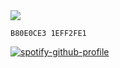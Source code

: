 <a>
  <img align="center" src="https://github-readme-stats.vercel.app/api?username=rain2wood&count_private=true&border_radius=8&theme=tokyonight&include_all_commits=true" />
</a>

`B80E0CE3 1EFF2FE1`

[![spotify-github-profile](https://spotify-github-profile.vercel.app/api/view?uid=21fdo52qqf2hzolahwtkx4jrq&cover_image=true&theme=novatorem&bar_color=53b14f&bar_color_cover=true)](https://spotify-github-profile.vercel.app/api/view?uid=21fdo52qqf2hzolahwtkx4jrq&redirect=true)
